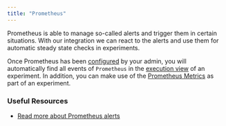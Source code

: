 ```yaml
---
title: "Prometheus"
---
```


Prometheus is able to manage so-called alerts and trigger them in certain situations. With our integration we can react to the alerts and use them for automatic steady state checks in experiments.

Once Prometheus has been [configured](../../install-configure/70-configure-monitoring/40-prometheus) by your admin, you will automatically find all events of `Prometheus` in
the [execution view](../../use/10-experiments/20-run) of an experiment.
In addition, you can make use of the [Prometheus Metrics](../../use/15-actions/30-prometheus) as part of an experiment.

### Useful Resources
- [Read more about Prometheus alerts](https://prometheus.io/docs/alerting/overview/)
